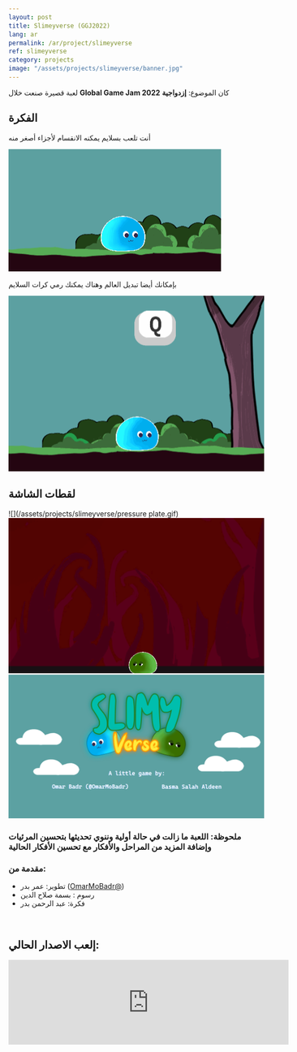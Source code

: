 ```yaml
---
layout: post
title: Slimeyverse (GGJ2022)
lang: ar
permalink: /ar/project/slimeyverse
ref: slimeyverse
category: projects
image: "/assets/projects/slimeyverse/banner.jpg"
---
```


لعبة قصيرة صنعت خلال **Global Game Jam 2022** كان الموضوع: **إزدواجية**

## الفكرة

أنت تلعب بسلايم يمكنه الانقسام لأجزاء أصغر منه

![](/assets/projects/slimeyverse/split.gif)

بإمكانك أيضا تبديل العالم وهناك يمكنك رمي كرات السلايم

![](/assets/projects/slimeyverse/shooting.gif)


## لقطات الشاشة
![](/assets/projects/slimeyverse/pressure plate.gif)
![](/assets/projects/slimeyverse/boss.gif)
![](/assets/projects/slimeyverse/credits.png)

### ملحوظة: اللعبة ما زالت في حالة أولية وننوي تحديثها بتحسين المرئيات وإضافة المزيد من المراحل والأفكار مع تحسين الأفكار الحالية

### مقدمة من:
*   تطوير: عمر بدر ([OmarMoBadr@](https://twitter.com/OmarMoBadr))
*   رسوم : بسمة صلاح الدين
*   فكرة: عبد الرحمن بدر

<br>

## إلعب الاصدار الحالي:
<iframe frameborder="0" src="https://itch.io/embed/1374213?bg_color=222222&amp;fg_color=eeeeee&amp;border_color=363636" width="552" height="167"><a href="https://omarmobadr.itch.io/slimeyverse">Slimeyverse by Omar Badr</a></iframe>
